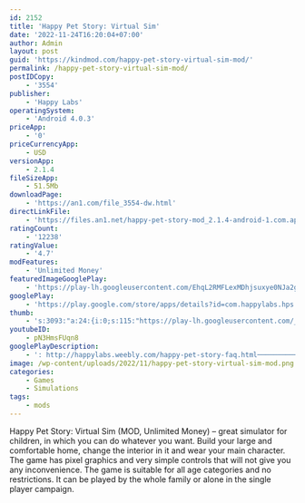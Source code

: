 ```yaml
---
id: 2152
title: 'Happy Pet Story: Virtual Sim'
date: '2022-11-24T16:20:04+07:00'
author: Admin
layout: post
guid: 'https://kindmod.com/happy-pet-story-virtual-sim-mod/'
permalink: /happy-pet-story-virtual-sim-mod/
postIDCopy:
    - '3554'
publisher:
    - 'Happy Labs'
operatingSystem:
    - 'Android 4.0.3'
priceApp:
    - '0'
priceCurrencyApp:
    - USD
versionApp:
    - 2.1.4
fileSizeApp:
    - 51.5Mb
downloadPage:
    - 'https://an1.com/file_3554-dw.html'
directLinkFile:
    - 'https://files.an1.net/happy-pet-story-mod_2.1.4-android-1.com.apk'
ratingCount:
    - '12238'
ratingValue:
    - '4.7'
modFeatures:
    - 'Unlimited Money'
featuredImageGooglePlay:
    - 'https://play-lh.googleusercontent.com/EhqL2RMFLexMDhjsuxye0NJa2gvGQA3D8XTZPk5JVrtisekNPY0P0AzdY6TyWTBCE-sX'
googlePlay:
    - 'https://play.google.com/store/apps/details?id=com.happylabs.hps'
thumb:
    - 's:3093:"a:24:{i:0;s:115:"https://play-lh.googleusercontent.com/_od0aAi6BYJ9RqEwXF7LFhZCiYnbbgMAt7DImkVsZ7iroIEvpB2u3d5YWYk0SNFxX3k=w526-h296";i:1;s:114:"https://play-lh.googleusercontent.com/vQ_qZvunKIkl99zCFG-AoeQRTfM6JCZUjmFIWwLIPkaEKc35YFSc5UzZ4Gfe1nUNuQ=w526-h296";i:2;s:115:"https://play-lh.googleusercontent.com/KcRt-VFH2lXDduksiYEONthDjjWaG_D5fldQq4JRzZD4_wrywN5McUwSFQL0V0NPn0Y=w526-h296";i:3;s:114:"https://play-lh.googleusercontent.com/bNinaLbJckmpPfUE4gHw_Av_sy3JPj_bIGDt8FIE97_eKICTHG_ZLZkfHQNc8ITKyw=w526-h296";i:4;s:115:"https://play-lh.googleusercontent.com/5GLxRhdoG7WVqhZspGmrWkOlrCua-Pi5V19mvtM9BIwqoHZOhnP5RIARct7f87cGFB8=w526-h296";i:5;s:115:"https://play-lh.googleusercontent.com/2ZX0hr19qGqRW2QRZ0IAwjaLZWQ5OMX_PtlkPlo6VlWijJZhAPWLW8iEMGTPL6s3mxU=w526-h296";i:6;s:116:"https://play-lh.googleusercontent.com/o-QT3n3cStxacp4ZcpzUgxeYdMNatYuDjKsjJdIDTFHAiZFlpfhiTYj-3XlbNJVWvuK1=w526-h296";i:7;s:116:"https://play-lh.googleusercontent.com/Ym7pPZD2qgSKfrEGv0mOdAsSSwu0wxH5pOgjkpceqEvGVcPsEIBOwOEANfrj6YkqYl2w=w526-h296";i:8;s:115:"https://play-lh.googleusercontent.com/ketGd9Bw47Gyjipus_y72PkjHo8J3Kby7LGqFduze8cGetVohHUo4af9g3us_-PkFoE=w526-h296";i:9;s:115:"https://play-lh.googleusercontent.com/16GtbrXSsZceh8gz-ckhsLj_f14jKlMmhMD9m_9sXlMkvlyGtA1WDh7ePycTuX9wVKc=w526-h296";i:10;s:115:"https://play-lh.googleusercontent.com/wAgWUZ-H-yEkCZPy-qJlB-TlKfJ1bwNwtjNgstJgjYCd-EgHjvx1MdcxUUBgoTJSYk4=w526-h296";i:11;s:115:"https://play-lh.googleusercontent.com/YgSwue_oEcKZhDmTZILzsozSiJNmJV44nrNJP72Cs-6M2SEeHY6hglJY-tI9uZkBQak=w526-h296";i:12;s:115:"https://play-lh.googleusercontent.com/QmJ-BrbfGkMNEPZwYQ0pStpYubQ3PB60pZgmdbsQRC7MGnQcy79TUVfeFCC4Na41Qd0=w526-h296";i:13;s:114:"https://play-lh.googleusercontent.com/fpr-cVaD6y0lvDZXsJ3UGXCRCXSYMfKhvi-X_ePlfb4AgwfQkfQbieR4CZry10M3JQ=w526-h296";i:14;s:115:"https://play-lh.googleusercontent.com/peXXFbhWW9YqdNSRfGYZRfPhzVVWnu1qbIQ2tWWMAA2JFICPu6jQAKe6dyndDShtU0s=w526-h296";i:15;s:115:"https://play-lh.googleusercontent.com/XQy-OZr7Z-iPsH_ucIpe0i9fWVzuttok11OyyuSSheODIP25IT2ylNiXAgXfWDdAZLE=w526-h296";i:16;s:116:"https://play-lh.googleusercontent.com/tVen2_qeC5DklFlRw0pj97QaIVSmkugyntl6mSxj3UiiHqwh-zlAAL5XhgnN96rUH3O1=w526-h296";i:17;s:115:"https://play-lh.googleusercontent.com/hUzytAdF15QRqRr8xGz2K7imsv8jx6Ba8oFimOBl14WiubtrKOI1D2DMYQoniA6Upzc=w526-h296";i:18;s:114:"https://play-lh.googleusercontent.com/4Yaby-sRG-Tz4ef1u8cOWy-_xcMPK1VLJ6j40CnWVnzHhiE2YqZyz9PV2OtylN1E5Q=w526-h296";i:19;s:115:"https://play-lh.googleusercontent.com/7VZn--AozTrnwhMd_j6r9P2aat0SQruQiSSNwbAqho5OXiTM1XOIolqWL7_8O6akw1Y=w526-h296";i:20;s:115:"https://play-lh.googleusercontent.com/8_a62Z1NKftz3UwURTjHmi6bhlaqzJGCS7M7_C5NuZ7DqQbCdBT8Rf_rRX6XJSWG5CA=w526-h296";i:21;s:116:"https://play-lh.googleusercontent.com/ylJR6wUaYtR555GX0hsVVhvphan574GSWgsghnCBQi15g2T8xs-VcFV4XXdaNrYGNN3I=w526-h296";i:22;s:115:"https://play-lh.googleusercontent.com/2wCFgWeVfl6xF0CIAJmpnEiIArmEoxDlrqVy2ZJk-HWh3PcEa_J8ZQtuEpMQlRlnyuY=w526-h296";i:23;s:115:"https://play-lh.googleusercontent.com/wpUnOp2Sevm4aEC1BsvenRQ5e63-GgUYhrdxNQ4VlK-zSrMhPXKm8VUntjwm16Xodeg=w526-h296";}";'
youtubeID:
    - pN3HmsFUqn8
googlePlayDescription:
    - ': http://happylabs.weebly.com/happy-pet-story-faq.html────────────────.YOUR PERFECT DREAM TOWN COME TO LIFE.'
image: /wp-content/uploads/2022/11/happy-pet-story-virtual-sim-mod.png
categories:
    - Games
    - Simulations
tags:
    - mods
---
```


Happy Pet Story: Virtual Sim (MOD, Unlimited Money) – great simulator for children, in which you can do whatever you want. Build your large and comfortable home, change the interior in it and wear your main character. The game has pixel graphics and very simple controls that will not give you any inconvenience. The game is suitable for all age categories and no restrictions. It can be played by the whole family or alone in the single player campaign.